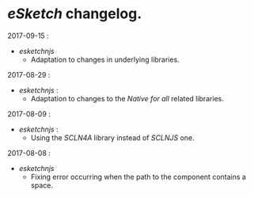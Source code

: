 # *eSketch* changelog.

2017-09-15 :
- *esketchnjs*
  - Adaptation to changes in underlying libraries.

2017-08-29 :
- *esketchnjs* :
  - Adaptation to changes to the *Native for all* related libraries.

2017-08-09 :
- *esketchnjs* :
    - Using the *SCLN4A* library instead of *SCLNJS* one.

2017-08-08 :
- *esketchnjs*
	- Fixing error occurring when the path to the component contains a space.